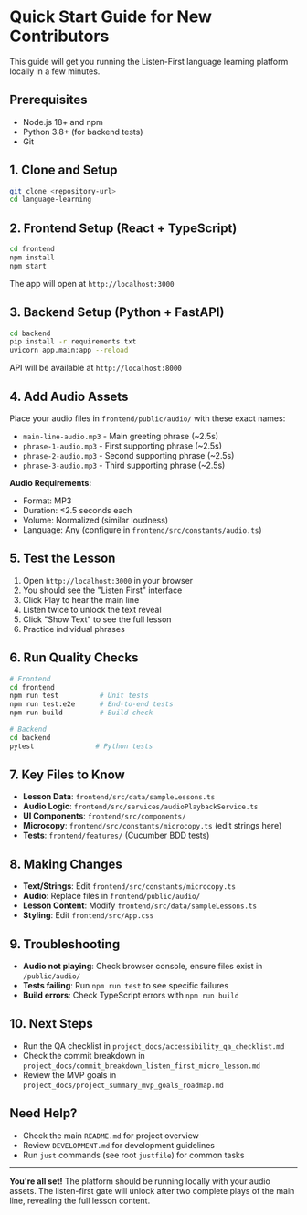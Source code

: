 # Quick Start Guide for New Contributors

This guide will get you running the Listen-First language learning platform locally in a few minutes.

## Prerequisites

- Node.js 18+ and npm
- Python 3.8+ (for backend tests)
- Git

## 1. Clone and Setup

```bash
git clone <repository-url>
cd language-learning
```

## 2. Frontend Setup (React + TypeScript)

```bash
cd frontend
npm install
npm start
```

The app will open at `http://localhost:3000`

## 3. Backend Setup (Python + FastAPI)

```bash
cd backend
pip install -r requirements.txt
uvicorn app.main:app --reload
```

API will be available at `http://localhost:8000`

## 4. Add Audio Assets

Place your audio files in `frontend/public/audio/` with these exact names:
- `main-line-audio.mp3` - Main greeting phrase (~2.5s)
- `phrase-1-audio.mp3` - First supporting phrase (~2.5s)  
- `phrase-2-audio.mp3` - Second supporting phrase (~2.5s)
- `phrase-3-audio.mp3` - Third supporting phrase (~2.5s)

**Audio Requirements:**
- Format: MP3
- Duration: ≤2.5 seconds each
- Volume: Normalized (similar loudness)
- Language: Any (configure in `frontend/src/constants/audio.ts`)

## 5. Test the Lesson

1. Open `http://localhost:3000` in your browser
2. You should see the "Listen First" interface
3. Click Play to hear the main line
4. Listen twice to unlock the text reveal
5. Click "Show Text" to see the full lesson
6. Practice individual phrases

## 6. Run Quality Checks

```bash
# Frontend
cd frontend
npm run test          # Unit tests
npm run test:e2e      # End-to-end tests
npm run build         # Build check

# Backend  
cd backend
pytest               # Python tests
```

## 7. Key Files to Know

- **Lesson Data**: `frontend/src/data/sampleLessons.ts`
- **Audio Logic**: `frontend/src/services/audioPlaybackService.ts`
- **UI Components**: `frontend/src/components/`
- **Microcopy**: `frontend/src/constants/microcopy.ts` (edit strings here)
- **Tests**: `frontend/features/` (Cucumber BDD tests)

## 8. Making Changes

- **Text/Strings**: Edit `frontend/src/constants/microcopy.ts`
- **Audio**: Replace files in `frontend/public/audio/`
- **Lesson Content**: Modify `frontend/src/data/sampleLessons.ts`
- **Styling**: Edit `frontend/src/App.css`

## 9. Troubleshooting

- **Audio not playing**: Check browser console, ensure files exist in `/public/audio/`
- **Tests failing**: Run `npm run test` to see specific failures
- **Build errors**: Check TypeScript errors with `npm run build`

## 10. Next Steps

- Run the QA checklist in `project_docs/accessibility_qa_checklist.md`
- Check the commit breakdown in `project_docs/commit_breakdown_listen_first_micro_lesson.md`
- Review the MVP goals in `project_docs/project_summary_mvp_goals_roadmap.md`

## Need Help?

- Check the main `README.md` for project overview
- Review `DEVELOPMENT.md` for development guidelines
- Run `just` commands (see root `justfile`) for common tasks

---

**You're all set!** The platform should be running locally with your audio assets. The listen-first gate will unlock after two complete plays of the main line, revealing the full lesson content.
